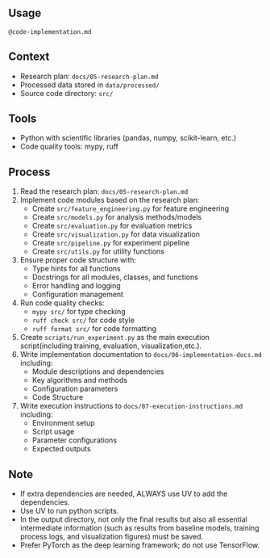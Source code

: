 ## Usage

`@code-implementation.md`

## Context

- Research plan: `docs/05-research-plan.md`
- Processed data stored in `data/processed/`
- Source code directory: `src/`

## Tools

- Python with scientific libraries (pandas, numpy, scikit-learn, etc.)
- Code quality tools: mypy, ruff

## Process

1. Read the research plan: `docs/05-research-plan.md`
2. Implement code modules based on the research plan:
   - Create `src/feature_engineering.py` for feature engineering
   - Create `src/models.py` for analysis methods/models
   - Create `src/evaluation.py` for evaluation metrics
   - Create `src/visualization.py` for data visualization
   - Create `src/pipeline.py` for experiment pipeline
   - Create `src/utils.py` for utility functions
3. Ensure proper code structure with:
   - Type hints for all functions
   - Docstrings for all modules, classes, and functions
   - Error handling and logging
   - Configuration management
4. Run code quality checks:
   - `mypy src/` for type checking
   - `ruff check src/` for code style
   - `ruff format src/` for code formatting
5. Create `scripts/run_experiment.py` as the main execution script(including training, evaluation, visualization,etc.).
6. Write implementation documentation to `docs/06-implementation-docs.md` including:
   - Module descriptions and dependencies
   - Key algorithms and methods
   - Configuration parameters
   - Code Structure
7. Write execution instructions to `docs/07-execution-instructions.md` including:
   - Environment setup
   - Script usage
   - Parameter configurations
   - Expected outputs

## Note

- If extra dependencies are needed, ALWAYS use UV to add the dependencies.
- Use UV to run python scripts.
- In the output directory, not only the final results but also all essential intermediate information (such as results from baseline models, training process logs, and visualization figures) must be saved.
- Prefer PyTorch as the deep learning framework; do not use TensorFlow.
